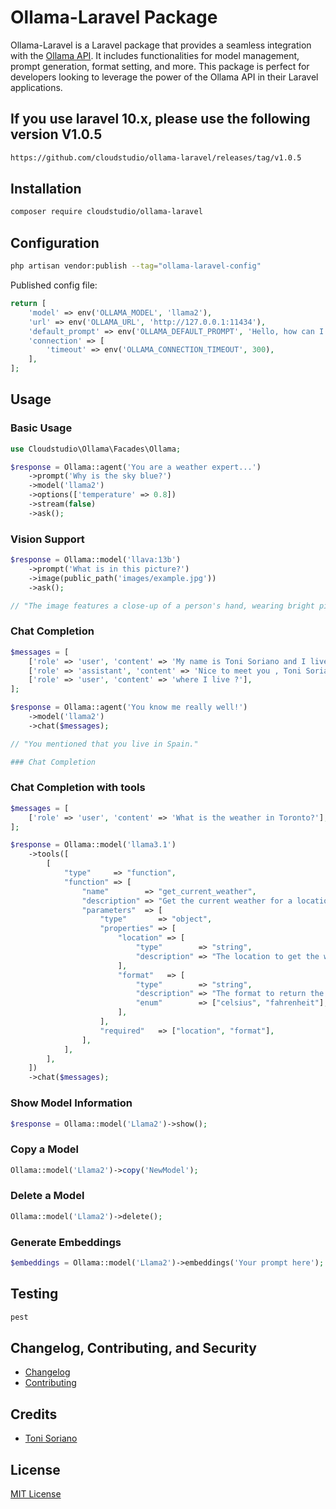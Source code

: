 
# Ollama-Laravel Package

Ollama-Laravel is a Laravel package that provides a seamless integration with the [Ollama API](https://github.com/jmorganca/ollama). It includes functionalities for model management, prompt generation, format setting, and more. This package is perfect for developers looking to leverage the power of the Ollama API in their Laravel applications.

## If you use laravel 10.x, please use the following version V1.0.5

```bash
https://github.com/cloudstudio/ollama-laravel/releases/tag/v1.0.5
```

## Installation

```bash
composer require cloudstudio/ollama-laravel
```

## Configuration

```bash
php artisan vendor:publish --tag="ollama-laravel-config"
```

Published config file:

```php
return [
    'model' => env('OLLAMA_MODEL', 'llama2'),
    'url' => env('OLLAMA_URL', 'http://127.0.0.1:11434'),
    'default_prompt' => env('OLLAMA_DEFAULT_PROMPT', 'Hello, how can I assist you today?'),
    'connection' => [
        'timeout' => env('OLLAMA_CONNECTION_TIMEOUT', 300),
    ],
];
```

## Usage

### Basic Usage

```php
use Cloudstudio\Ollama\Facades\Ollama;

$response = Ollama::agent('You are a weather expert...')
    ->prompt('Why is the sky blue?')
    ->model('llama2')
    ->options(['temperature' => 0.8])
    ->stream(false)
    ->ask();
```


### Vision Support
    
```php
$response = Ollama::model('llava:13b')
    ->prompt('What is in this picture?')
    ->image(public_path('images/example.jpg')) 
    ->ask();

// "The image features a close-up of a person's hand, wearing bright pink fingernail polish and blue nail polish. In addition to the colorful nails, the hand has two tattoos – one is a cross and the other is an eye."

```

### Chat Completion

```php
$messages = [
    ['role' => 'user', 'content' => 'My name is Toni Soriano and I live in Spain'],
    ['role' => 'assistant', 'content' => 'Nice to meet you , Toni Soriano'],
    ['role' => 'user', 'content' => 'where I live ?'],
];

$response = Ollama::agent('You know me really well!')
    ->model('llama2')
    ->chat($messages);

// "You mentioned that you live in Spain."

### Chat Completion

```
### Chat Completion with tools

```php
$messages = [
    ['role' => 'user', 'content' => 'What is the weather in Toronto?'],
];

$response = Ollama::model('llama3.1')
    ->tools([
        [
            "type"     => "function",
            "function" => [
                "name"        => "get_current_weather",
                "description" => "Get the current weather for a location",
                "parameters"  => [
                    "type"       => "object",
                    "properties" => [
                        "location" => [
                            "type"        => "string",
                            "description" => "The location to get the weather for, e.g. San Francisco, CA",
                        ],
                        "format"   => [
                            "type"        => "string",
                            "description" => "The format to return the weather in, e.g. 'celsius' or 'fahrenheit'",
                            "enum"        => ["celsius", "fahrenheit"],
                        ],
                    ],
                    "required"   => ["location", "format"],
                ],
            ],
        ],
    ])
    ->chat($messages);

```

### Show Model Information

```php
$response = Ollama::model('Llama2')->show();
```

### Copy a Model

```php
Ollama::model('Llama2')->copy('NewModel');
```

### Delete a Model

```php
Ollama::model('Llama2')->delete();
```

### Generate Embeddings

```php
$embeddings = Ollama::model('Llama2')->embeddings('Your prompt here');
```

## Testing

```bash
pest
```

## Changelog, Contributing, and Security

- [Changelog](CHANGELOG.md)
- [Contributing](CONTRIBUTING.md)

## Credits

- [Toni Soriano](https://github.com/cloudstudio)

## License

[MIT License](LICENSE.md)

